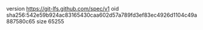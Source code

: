 version https://git-lfs.github.com/spec/v1
oid sha256:542e59b924ac83165430caa602d57a789fd3ef83ec4926d1104c49a887580c65
size 65255
